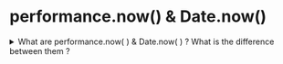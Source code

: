 # performance.now() & Date.now()

<details>
  <summary>What are performance.now( )  &  Date.now( ) ? What is the difference between them ?</summary>

  `performance.now()` and `Date.now()` are both methods for measuring time, but they serve different purposes and have different precision.

  ## `Date.now()`
  - Returns the number of milliseconds starts from since January 1, 1970 (Unix Epoch).
  - Has millisecond precision.
  - Example usage:
    ```javascript
    var startDate = Date.now();
    // Some operations
    var endDate = Date.now();
    console.log("startDate:", startDate);
    console.log("Time taken using Date.now(): " + (endDate - startDate) + " milliseconds");
    console.log("endDate:", endDate);
    ```
    ### Example Output
  ```javascript
      // Output for Date.now()
      startDate: 1721413468589
      Time taken using Date.now(): 0 milliseconds
      endDate: 1721413468589
  ```

  ## `performance.now()`
  - Returns the number of milliseconds (with high precision) starts from since the page started loading.
  - Typically has microsecond precision.
  - Example usage:
    ```javascript
    var startPerf = performance.now();
    // Some operations
    var endPerf = performance.now();
    console.log("startPerf:", startPerf);
    console.log("Time taken using performance.now(): " + (endPerf - startPerf) + " milliseconds");
    console.log("endPerf:", endPerf);
    ```

  - Example Output
  ```javascript
    // Output for performance.now()
    startPerf: 5953343
    Time taken using performance.now(): 0 milliseconds
    endPerf: 5953343
 ```
</details>
